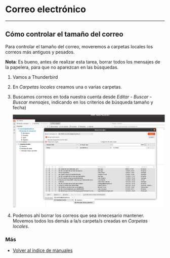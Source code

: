 # Correo electrónico
---------------------------

## Cómo controlar el tamaño del correo

Para controlar el tamaño del correo, moveremos a carpetas locales los correos más antiguos y pesados.

**Nota**: Es bueno, antes de realizar esta tarea, borrar todos los mensajes de la papelera, para que no aparezcan en las búsquedas.

1. Vamos a Thunderbird

1. En *Carpetas locales* creamos una o varias carpetas.

1. Buscamos correos en toda nuestra cuenta desde *Editar - Buscar - Buscar mensajes*, indicando en los criterios de búsqueda tamaño y fecha)

    ![Búsqueda de correos antiguos](./img/mensajes_grandes.png)

1. Podemos ahí borrar los correos que sea innecesario mantener. Movemos todos los demás a la/s carpeta/s creadas en *Carpetas locales*.
  
### Más

  * [Volver al índice de manuales](../README.md)
